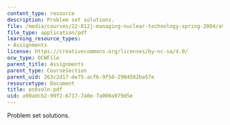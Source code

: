 ```yaml
---
content_type: resource
description: Problem set solutions.
file: /media/courses/22-812j-managing-nuclear-technology-spring-2004/a90adcb299f267177a0e7a000a979d5e_ps6soln.pdf
file_type: application/pdf
learning_resource_types:
- Assignments
license: https://creativecommons.org/licenses/by-nc-sa/4.0/
ocw_type: OCWFile
parent_title: Assignments
parent_type: CourseSection
parent_uid: 263c2d17-de75-acf6-9f50-2904502ba57e
resourcetype: Document
title: ps6soln.pdf
uid: a90adcb2-99f2-6717-7a0e-7a000a979d5e
---
```

Problem set solutions.